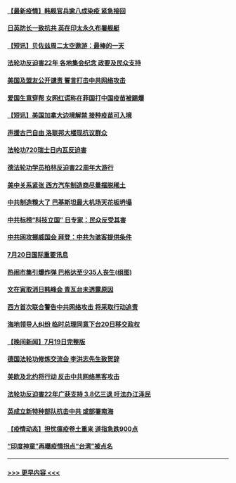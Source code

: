 #### [【最新疫情】韩舰官兵逾八成染疫 紧急接回](../pages/prog202/a103169963.md?t=07210301) 
#### [日英防长一致抗共 英在印太永久布署舰艇](../pages/prog202/a103169976.md?t=07210301) 
#### [【短讯】贝佐兹周二太空遨游：最棒的一天](../pages/prog202/a103169961.md?t=07210301) 
#### [法轮功反迫害22年 各地集会纪念 政要及民众支持](../pages/prog202/a103169974.md?t=07210301) 
#### [美国及盟友公开谴责 誓言打击中共网络攻击](../pages/prog202/a103169980.md?t=07210301) 
#### [爱国生意穿帮 女网红谎称在菲国打中国疫苗被踢爆](../pages/prog202/a103169927.md?t=07210301) 
#### [【短讯】美国加拿大边境解禁 接种疫苗可入境](../pages/prog202/a103169922.md?t=07210301) 
#### [声援古巴自由 洛联邦大楼现抗议群众](../pages/prog202/a103169901.md?t=07210301) 
#### [法轮功720瑞士日内瓦反迫害](../pages/prog202/a103169888.md?t=07210301) 
#### [德法轮功学员柏林反迫害22周年大游行](../pages/prog202/a103169882.md?t=07210301) 
#### [美中关系紧张 西方汽车制造商尽量摆脱稀土](../pages/prog202/a103169739.md?t=07210301) 
#### [中共制造糗大了 巴基斯坦最大机场天花板坍塌](../pages/prog202/a103169719.md?t=07210301) 
#### [中共标榜“科技立国” 日专家：民众反受其害](../pages/prog202/a103169674.md?t=07210301) 
#### [中共网攻挪威国会 拜登：中共为骇客提供条件](../pages/prog202/a103169670.md?t=07210301) 
#### [7月20日国际重要讯息](../pages/prog202/a103169666.md?t=07210301) 
#### [热闹市集引爆炸弹 巴格达至少35人丧生(组图)](../pages/prog202/a103169665.md?t=07210301) 
#### [文在寅取消日韩峰会 青瓦台未透露原因](../pages/prog202/a103169682.md?t=07210301) 
#### [西方首次联合警告中共网络攻击 将采取行动追责](../pages/prog202/a103169652.md?t=07210301) 
#### [海地领导人纠纷 临时总理同意下台20日移交政权](../pages/prog202/a103169538.md?t=07210301) 
#### [【晚间新闻】7月19日完整版](../pages/prog202/a103169519.md?t=07210301) 
#### [德国法轮功修炼交流会 李洪志先生致贺辞](../pages/prog202/a103169462.md?t=07210301) 
#### [美欧及北约将行动 反击中共网络黑客攻击](../pages/prog202/a103169437.md?t=07210301) 
#### [法轮功反迫害22年广获支持 3.8亿三退 吁法办江泽民](../pages/prog202/a103169410.md?t=07210301) 
#### [英成立新特种部队抗击中共 或部署南海](../pages/prog202/a103169378.md?t=07210301) 
#### [【疫情动态】担忧瘟疫卷土重来 道指急跌900点](../pages/prog202/a103169365.md?t=07210301) 
#### [“印度神童”再曝疫情拐点“台湾”被点名](../pages/prog202/a103169357.md?t=07210301) 

----
#### [ >>> 更早内容 <<< ](../indexes/prog202-earlier.md)

